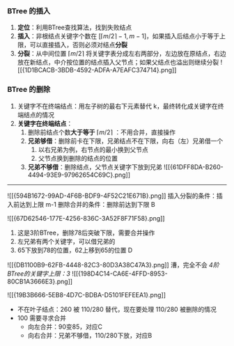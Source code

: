 ### BTree 的插入

1. **定位**：利用BTree查找算法，找到失败结点
2. **插入**：非根结点关键字个数在 $[\lceil m/2 \rceil-1, m-1]$，如果插入后结点小于等于上限，可以直接插入，否则必须对结点**分裂**
3. **分裂**：从中间位置 $\lceil m/2 \rceil$ 将关键字表分成左右两部分，左边放在原结点，右边放在新结点，中介按位置的结点插入父节点；如果父结点也溢出则继续分裂
![[{1D1BCACB-3BDB-4592-ADFA-A7EAFC374714}.png]]

### BTree 的删除

1. 关键字不在终端结点：用左子树的最右下元素替代 k，最终转化成关键字在终端结点的情况
2. **关键字在终端结点**：
	1. 删除前结点个数**大于等于** $\lceil m/2 \rceil$ ：不用合并，直接操作
	2. **兄弟够借**：删除前卡在下限，兄弟结点不在下限，向右（左）兄弟借一个
		1. 以右兄弟为例，右节点的最小换到父节点
		2. 父节点换到删除的结点的位置
	3. **兄弟不够借**：删除结点，父节点关键字下放到兄弟
![[{61DFF8DA-B260-4494-93E9-97962654C69C}.png]]

----------
![[{594B1672-99AD-4F6B-BDF9-4F52C21E671B}.png]]
插入分裂的条件：插入前达到上限 m-1
删除合并的条件：删除前达到下限
B

![[{67D62546-177E-4256-836C-3A52F8F71F58}.png]]
1. 这是3阶BTree，删除78后突破下限，需要合并操作
2. 左兄弟有两个关键字，可以借兄弟的
3. 65下放到78的位置，62上移到65的位置
D

![[{DB1100B9-62FB-4448-82C3-80D3A38C47A3}.png]]
漕，完全不会
*4阶BTree的关键字上限：3*
![[{198D4C14-CA6E-4FFD-8953-80CB1A3666E3}.png]]

![[{19B3B666-5EB8-4D7C-BDBA-D5101FEFEEA1}.png]]
- 不在叶子结点：260 被 110/280 替代，现在要处理 110/280 被删除的情况
- 100 需要寻求合并
	- 向左合并：90变85，对应C
	- 向右合并：兄弟不够借，110/280下放，对应B